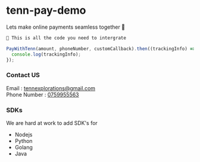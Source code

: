 # tenn-pay-demo
Lets make online payments seamless together 🤝


```md
👀 This is all the code you need to intergrate
```

```js
PayWithTenn(amount, phoneNumber, customCallback).then((trackingInfo) => {
  console.log(trackingInfo);
});
```

### Contact US          
Email : <a href="mailto:tennexplorations@gmail.com">tennexplorations@gmail.com</a>
<br/>
Phone Number : <a href="tel:0759955563"> 0759955563 </a>

### SDKs
We are hard at work to add SDK's for 

- Nodejs
- Python
- Golang
- Java
